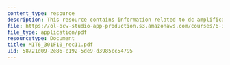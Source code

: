```yaml
---
content_type: resource
description: This resource contains information related to dc amplification.
file: https://ol-ocw-studio-app-production.s3.amazonaws.com/courses/6-301-solid-state-circuits-fall-2010/58721d092e86c1925de9d3985cc54795_MIT6_301F10_rec11.pdf
file_type: application/pdf
resourcetype: Document
title: MIT6_301F10_rec11.pdf
uid: 58721d09-2e86-c192-5de9-d3985cc54795
---
```


